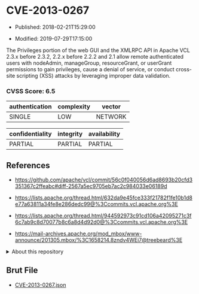 # CVE-2013-0267

- Published: 2018-02-21T15:29:00

- Modified: 2019-07-29T17:15:00

The Privileges portion of the web GUI and the XMLRPC API in Apache VCL 2.3.x before 2.3.2, 2.2.x before 2.2.2 and 2.1 allow remote authenticated users with nodeAdmin, manageGroup, resourceGrant, or userGrant permissions to gain privileges, cause a denial of service, or conduct cross-site scripting (XSS) attacks by leveraging improper data validation.

### CVSS Score: **6.5**

| authentication | complexity | vector |
| --- | --- | --- |
| SINGLE | LOW | NETWORK |

| confidentiality | integrity | availability |
| --- | --- | --- |
| PARTIAL | PARTIAL | PARTIAL |

## References

* https://github.com/apache/vcl/commit/56c0f040056d6ad8693b20cfd3351367c2ffeabc#diff-2567a5ec9705eb7ac2c984033e06189d

* https://lists.apache.org/thread.html/632da9e45fce333f21782f1fe10b1d8e77a63811a34fe8e286dedc99@%3Ccommits.vcl.apache.org%3E

* https://lists.apache.org/thread.html/944592973c91cd106a42095271c3f6c7ab9c8d70077b8c6a8d4d92d0@%3Ccommits.vcl.apache.org%3E

* https://mail-archives.apache.org/mod_mbox/www-announce/201305.mbox/%3C1658214.8zndv4WEi7@treebeard%3E

<details>
<summary>About this repository</summary> 

  This repository is part of the project [Live Hack CVE](https://github.com/Live-Hack-CVE). Main website can be found [www.live-hack.org](https://www.live-hack.org) 
  
  Made by [Sn0wAlice](https://github.com/Sn0wAlice) for the people that care about security and need to have a feed of the latest CVEs. Hope you enjoy it, don't forget to star the repo and follow me on [Twitter](https://twitter.com/Sn0wAlice) and [Github](https://github.com/Sn0wAlice). And that is my [personnal website](https://www.alice-snow.me/)

  - [Home Page](https://github.com/Live-Hack-CVE)
  - [Framework](https://github.com/Live-Hack-CVE/cve-framework)
  - [CVE database](https://github.com/Live-Hack-CVE/full_database)
  - [Changelog](https://github.com/Live-Hack-CVE/Changelog)
</details>

## Brut File

* [CVE-2013-0267.json](https://raw.githubusercontent.com/Live-Hack-CVE/full_database/main/cves/2013/CVE-2013-0267.json)


